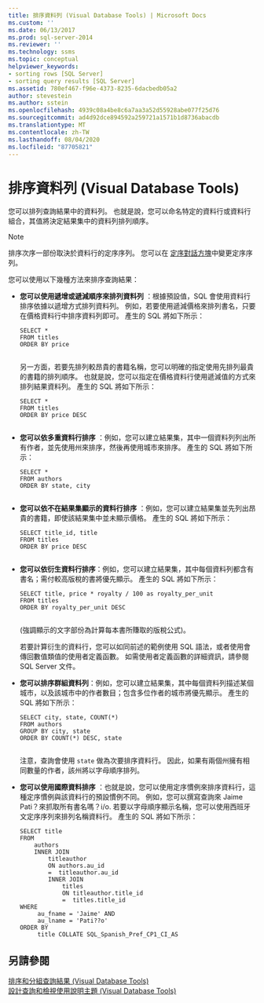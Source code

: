 ```yaml
---
title: 排序資料列 (Visual Database Tools) | Microsoft Docs
ms.custom: ''
ms.date: 06/13/2017
ms.prod: sql-server-2014
ms.reviewer: ''
ms.technology: ssms
ms.topic: conceptual
helpviewer_keywords:
- sorting rows [SQL Server]
- sorting query results [SQL Server]
ms.assetid: 780ef467-f96e-4373-8235-6dacbedb05a2
author: stevestein
ms.author: sstein
ms.openlocfilehash: 4939c08a4be8c6a7aa3a52d55928abe077f25d76
ms.sourcegitcommit: ad4d92dce894592a259721a1571b1d8736abacdb
ms.translationtype: MT
ms.contentlocale: zh-TW
ms.lasthandoff: 08/04/2020
ms.locfileid: "87705821"
---
```

# <a name="sort-rows-visual-database-tools"></a>排序資料列 (Visual Database Tools)
  您可以排列查詢結果中的資料列。 也就是說，您可以命名特定的資料行或資料行組合，其值將決定結果集中的資料列排列順序。  
  
> [!NOTE]  
>  排序次序一部份取決於資料行的定序序列。 您可以在 [定序對話方塊](visual-database-tools.md)中變更定序序列。  
  
 您可以使用以下幾種方法來排序查詢結果：  
  
-   **您可以使用遞增或遞減順序來排列資料列** ：根據預設值，SQL 會使用資料行排序依據以遞增方式排列資料列。 例如，若要使用遞減價格來排列書名，只要在價格資料行中排序資料列即可。 產生的 SQL 將如下所示：  
  
    ```  
    SELECT *  
    FROM titles  
    ORDER BY price  
  
    ```  
  
     另一方面，若要先排列較昂貴的書籍名稱，您可以明確的指定使用先排列最貴的書籍的排列順序。 也就是說，您可以指定在價格資料行使用遞減值的方式來排列結果資料列。 產生的 SQL 將如下所示：  
  
    ```  
    SELECT *  
    FROM titles  
    ORDER BY price DESC  
  
    ```  
  
-   **您可以依多重資料行排序** ：例如，您可以建立結果集，其中一個資料列列出所有作者，並先使用州來排序，然後再使用城市來排序。 產生的 SQL 將如下所示：  
  
    ```  
    SELECT *  
    FROM authors   
    ORDER BY state, city  
  
    ```  
  
-   **您可以依不在結果集顯示的資料行排序** ：例如，您可以建立結果集並先列出昂貴的書籍，即使該結果集中並未顯示價格。 產生的 SQL 將如下所示：  
  
    ```  
    SELECT title_id, title  
    FROM titles  
    ORDER BY price DESC  
  
    ```  
  
-   **您可以依衍生資料行排序**：例如，您可以建立結果集，其中每個資料列都含有書名；需付較高版稅的書將優先顯示。 產生的 SQL 將如下所示：  
  
    ```  
    SELECT title, price * royalty / 100 as royalty_per_unit  
    FROM titles  
    ORDER BY royalty_per_unit DESC  
  
    ```  
  
     (強調顯示的文字部份為計算每本書所賺取的版稅公式)。  
  
     若要計算衍生的資料行，您可以如同前述的範例使用 SQL 語法，或者使用會傳回數值類值的使用者定義函數。 如需使用者定義函數的詳細資訊，請參閱 SQL Server 文件。  
  
-   **您可以排序群組資料列**：例如，您可以建立結果集，其中每個資料列描述某個城市，以及該城市中的作者數目；包含多位作者的城市將優先顯示。 產生的 SQL 將如下所示：  
  
    ```  
    SELECT city, state, COUNT(*)  
    FROM authors  
    GROUP BY city, state  
    ORDER BY COUNT(*) DESC, state  
  
    ```  
  
     注意，查詢會使用 `state` 做為次要排序資料行。 因此，如果有兩個州擁有相同數量的作者，該州將以字母順序排列。  
  
-   **您可以使用國際資料排序** ：也就是說，您可以使用定序慣例來排序資料行，這種定序慣例與該資料行的預設慣例不同。 例如，您可以撰寫查詢來 Jaime Pati？來抓取所有書名嗎？i/o. 若要以字母順序顯示名稱，您可以使用西班牙文定序序列來排列名稱資料行。 產生的 SQL 將如下所示：  
  
    ```  
    SELECT title  
    FROM   
        authors   
        INNER JOIN   
            titleauthor   
            ON authors.au_id   
            =  titleauthor.au_id   
            INNER JOIN  
                titles   
                ON titleauthor.title_id   
                =  titles.title_id   
    WHERE   
         au_fname = 'Jaime' AND   
         au_lname = 'Pati??o'  
    ORDER BY   
         title COLLATE SQL_Spanish_Pref_CP1_CI_AS  
    ```  
  
## <a name="see-also"></a>另請參閱  
 [排序和分組查詢結果 &#40;Visual Database Tools&#41;](sort-and-group-query-results-visual-database-tools.md)   
 [設計查詢和檢視使用說明主題 &#40;Visual Database Tools&#41;](design-queries-and-views-how-to-topics-visual-database-tools.md)  
  
  
